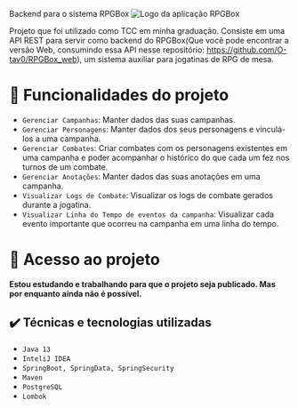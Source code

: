 
Backend para o sistema RPGBox
![Logo da aplicação RPGBox](https://github.com/O-tav0/RPGBox_backend/assets/70761755/efcaeabd-9cad-45c5-84ad-586ef5ca1129)

Projeto que foi utilizado como TCC em minha graduação. Consiste em uma API REST para servir como backend do RPGBox(Que você pode encontrar a versão Web, consumindo essa API nesse repositório: https://github.com/O-tav0/RPGBox_web), um sistema auxiliar para jogatinas de RPG de mesa.

# :hammer: Funcionalidades do projeto

- `Gerenciar Campanhas`: Manter dados das suas campanhas. 
- `Gerenciar Personagens`: Manter dados dos seus personagens e vinculá-los a uma campanha.
- `Gerenciar Combates`: Criar combates com os personagens existentes em uma campanha e poder acompanhar o histórico do que cada um fez nos turnos de um combate.
- `Gerenciar Anotações`: Manter dados das suas anotações em uma campanha. 
- `Visualizar Logs de Combate`: Visualizar os logs de combate gerados durante a jogatina.
- `Visualizar Linha do Tempo de eventos da campanha`: Visualizar cada evento importante que ocorreu na campanha em uma linha do tempo.

# 📁 Acesso ao projeto

**Estou estudando e trabalhando para que o projeto seja publicado. Mas por enquanto ainda não é possível.**

## ✔️ Técnicas e tecnologias utilizadas

- ``Java 13``
- ``InteliJ IDEA``
- ``SpringBoot, SpringData, SpringSecurity``
- ``Maven``
- ``PostgreSQL``
- ``Lombok``

